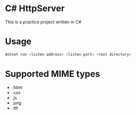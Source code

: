 # C# HttpServer
This is a practice project written in C#

# Usage
```bash
dotnet run <listen address> <listen port> <root directory>
```

# Supported MIME types
- .html
- .css
- .js
- .png
- .ttf